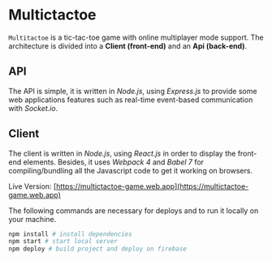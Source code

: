# Multictactoe
``Multitactoe`` is a tic-tac-toe game with online multiplayer mode support. The architecture is divided into a **Client (front-end)** and an **Api (back-end)**.

## API
The API is simple, it is written in *Node.js*, using *Express.js* to provide some web applications features such as real-time event-based communication with *Socket.io*.

## Client
The client is written in *Node.js*, using *React.js* in order to display the front-end elements. Besides, it uses *Webpack 4* and *Babel 7* for compiling/bundling all the Javascript code to get it working on browsers.

Live Version: [https://multictactoe-game.web.app](https://multictactoe-game.web.app)

The following commands are necessary for deploys and to run it locally on your machine.
```sh
npm install # install dependencies
npm start # start local server
npm deploy # build project and deploy on firebase
```

